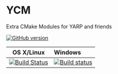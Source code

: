 YCM
===

Extra CMake Modules for YARP and friends

[![GitHub version](https://badge.fury.io/gh/robotology%2Fycm.png)](http://badge.fury.io/gh/robotology%2Fycm) 

| OS X/Linux |  Windows  |
|:----------:|:----------|
| [![Build Status](https://travis-ci.org/robotology/ycm.png?branch=master)](https://travis-ci.org/robotology/ycm) | [![Build status](https://ci.appveyor.com/api/projects/status/0xqq7fntw01qk4mf)](https://ci.appveyor.com/project/traversaro/ycm-859) |
